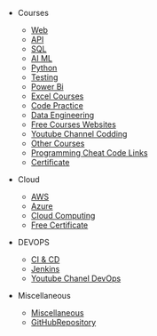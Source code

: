 * Courses
  * [Web](web.md)
  * [API](api.md)
  * [SQL](sql.md)
  * [AI ML](ml.md)
  * [Python](python.md)
  * [Testing](Testing.md)
  * [Power Bi](powerbi.md)
  * [Excel Courses](ExcelCourses.md)
  * [Code Practice](CodePractice.md)
  * [Data Engineering](DataEngineeringCourses.md)
  * [Free Courses Websites](FreeCourcesWebsites.md)
  * [Youtube Channel Codding](YoutubeChannelforCodding.md)
  * [Other Courses](Cources.md)
  * [Programming Cheat Code Links](ProgrammingCheatCodeLinks.md)
  * [Certificate](CodingCertificate.md)

* Cloud

  * [AWS](AWS.md)
  * [Azure](Azure.md)
  * [Cloud Computing](CloudComputing.md)
  * [Free Certificate](FreeCloudComputingwithCertificate.md)
  
* DEVOPS
  * [CI & CD](CICD.md)
  * [Jenkins](Jenkins.md)
  * [Youtube Chanel DevOps](YoutubeChanelToDevOps.md)  
  
* Miscellaneous

  * [Miscellaneous](Miscellaneous.md)
  * [GitHubRepository](GitHubRepository.md)